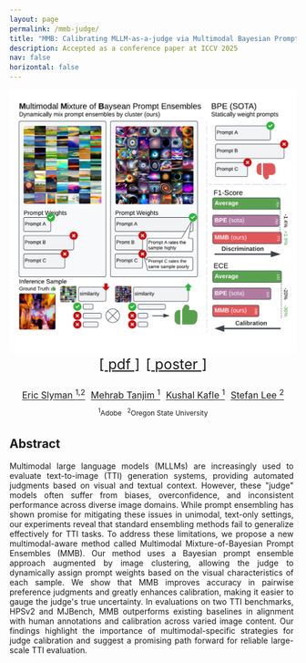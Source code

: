 ```yaml
---
layout: page
permalink: /mmb-judge/
title: "MMB: Calibrating MLLM-as-a-judge via Multimodal Bayesian Prompt Ensembles"
description: Accepted as a conference paper at ICCV 2025
nav: false
horizontal: false
---
```


<div style="display: flex; flex-direction: column; align-items: center; margin-bottom: 1rem">

<div style="background-color: white; width: 100%;">
<img src="/assets/img/mmb.png" alt="MMB" width="100%" style="margin-bottom: 1rem;"/>
</div>
<div style="width: 100%; display: flex; justify-content: center; font-size: 25px; margin-bottom: 1rem; flex-direction: row; flex-wrap: wrap;">
<a style="margin: 5px;" href="https://arxiv.org/abs/2509.08777">[ pdf ]</a>
<a style="margin: 5px;" href="{{ '/assets/pdf/mmb_poster.pdf' | relative_url }}">[ poster ]</a>
</div>

<div style="width: 100%; display: flex; justify-content: center; font-size: 16px;">
<a style="margin: 5px;" href="https://ericslyman.com/">Eric Slyman <sup>1,2</sup></a>
<a style="margin: 5px;" href="https://mehrab-tanjim.github.io/">Mehrab Tanjim <sup>1</sup></a>
<a style="margin: 5px;" href="https://kushalkafle.com/">Kushal Kafle <sup>1</sup></a>
<a style="margin: 5px;" href="https://web.engr.oregonstate.edu/~leestef/">Stefan Lee <sup>2</sup></a>
</div>

<div style="width: 100%; display: flex; justify-content: center; font-size: 12px;">
<div style="margin: 5px;"><sup>1</sup>Adobe</div>
<div style="margin: 5px;"><sup>2</sup>Oregon State University</div>
</div>
</div>

## Abstract

<p style="text-align: justify; text-justify: inter-word; padding-right: 5px">
Multimodal large language models (MLLMs) are increasingly used to evaluate text-to-image (TTI) generation systems, providing automated judgments based on visual and textual context. However, these "judge" models often suffer from biases, overconfidence, and inconsistent performance across diverse image domains. While prompt ensembling has shown promise for mitigating these issues in unimodal, text-only settings, our experiments reveal that standard ensembling methods fail to generalize effectively for TTI tasks. To address these limitations, we propose a new multimodal-aware method called Multimodal Mixture-of-Bayesian Prompt Ensembles (MMB). Our method uses a Bayesian prompt ensemble approach augmented by image clustering, allowing the judge to dynamically assign prompt weights based on the visual characteristics of each sample. We show that MMB improves accuracy in pairwise preference judgments and greatly enhances calibration, making it easier to gauge the judge's true uncertainty. In evaluations on two TTI benchmarks, HPSv2 and MJBench, MMB outperforms existing baselines in alignment with human annotations and calibration across varied image content. Our findings highlight the importance of multimodal-specific strategies for judge calibration and suggest a promising path forward for reliable large-scale TTI evaluation.
</p>